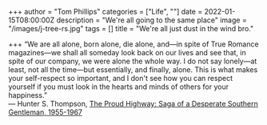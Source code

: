 +++
author = "Tom Phillips"
categories = ["Life", ""]
date = 2022-01-15T08:00:00Z
description = "We're all going to the same place"
image = "/images/j-tree-rs.jpg"
tags = []
title = "We're all just dust in the wind bro."

+++
“We are all alone, born alone, die alone, and—in spite of True Romance magazines—we shall all someday look back on our lives and see that, in spite of our company, we were alone the whole way. I do not say lonely—at least, not all the time—but essentially, and finally, alone. This is what makes your self-respect so important, and I don't see how you can respect yourself if you must look in the hearts and minds of others for your happiness.”  
― Hunter S. Thompson, [The Proud Highway: Saga of a Desperate Southern Gentleman, 1955-1967](https://www.goodreads.com/work/quotes/880002)